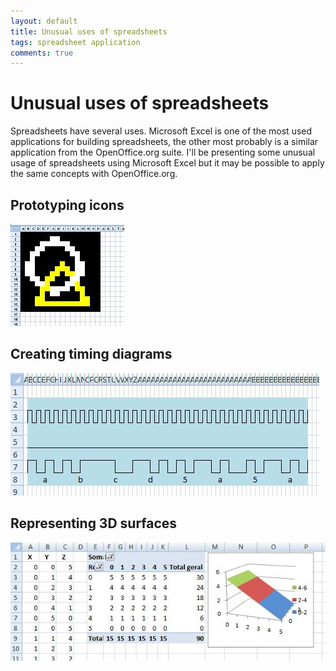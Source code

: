 ```yaml
---
layout: default
title: Unusual uses of spreadsheets
tags: spreadsheet application
comments: true
---
```

# Unusual uses of spreadsheets

Spreadsheets have several uses. Microsoft Excel is one of the most used applications for building spreadsheets, the other most probably is a similar application from the OpenOffice.org suite. I'll be presenting some unusual usage of spreadsheets using Microsoft Excel but it may be possible to apply the same concepts with OpenOffice.org.

## Prototyping icons

![Icon editor](/assets/img/excel-icon-editor.jpg)

## Creating timing diagrams

![Timing Diagram](/assets/img/excel-timing-diagram.jpg)

## Representing 3D surfaces

![3D Surface](/assets/img/excel-3d-surface-viewer.jpg)
